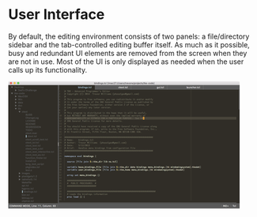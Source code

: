 # User Interface

By default, the editing environment consists of two panels: a file/directory sidebar and the tab-controlled editing buffer itself.  As much as it possible, busy and redundant UI elements are removed from the screen when they are not in use.  Most of the UI is only displayed as needed when the user calls up its functionality.

![Representation of the Main Application Window](assets/Application-Window.png "Representation of the Main Application Window")